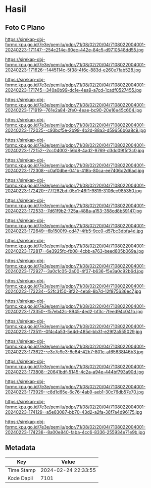 # Hasil

## Foto C Plano

https://sirekap-obj-formc.kpu.go.id/7e3e/pemilu/pdpr/71/08/02/20/04/7108022004001-20240223-171147--254c214e-60ec-442e-84c5-d9710548dd55.jpg

https://sirekap-obj-formc.kpu.go.id/7e3e/pemilu/pdpr/71/08/02/20/04/7108022004001-20240223-171626--1445114c-5f38-4f6c-883d-e260e7fab528.jpg

https://sirekap-obj-formc.kpu.go.id/7e3e/pemilu/pdpr/71/08/02/20/04/7108022004001-20240223-171745--340a0b99-dc1e-4ea9-a7cd-1cadf0527455.jpg

https://sirekap-obj-formc.kpu.go.id/7e3e/pemilu/pdpr/71/08/02/20/04/7108022004001-20240223-171919--761e2a84-2fe0-4eae-bc90-20e16e45c604.jpg

https://sirekap-obj-formc.kpu.go.id/7e3e/pemilu/pdpr/71/08/02/20/04/7108022004001-20240223-172025--c93bcf5e-2b99-4b2d-88a3-d59656b6a8c9.jpg

https://sirekap-obj-formc.kpu.go.id/7e3e/pemilu/pdpr/71/08/02/20/04/7108022004001-20240223-172152--2cc04002-56d8-4ad2-9769-d3dd09f5f3c0.jpg

https://sirekap-obj-formc.kpu.go.id/7e3e/pemilu/pdpr/71/08/02/20/04/7108022004001-20240223-172308--c0af0dbe-041b-418b-80ca-ee7406d2d6ad.jpg

https://sirekap-obj-formc.kpu.go.id/7e3e/pemilu/pdpr/71/08/02/20/04/7108022004001-20240223-172420--77f282bd-05c1-46f1-9819-3106ec985350.jpg

https://sirekap-obj-formc.kpu.go.id/7e3e/pemilu/pdpr/71/08/02/20/04/7108022004001-20240223-172533--7d61f9b2-725a-488a-a153-358cd8b59147.jpg

https://sirekap-obj-formc.kpu.go.id/7e3e/pemilu/pdpr/71/08/02/20/04/7108022004001-20240223-172649--6b1500f9-cd47-4fb5-9cc0-d57bc3dbfa4d.jpg

https://sirekap-obj-formc.kpu.go.id/7e3e/pemilu/pdpr/71/08/02/20/04/7108022004001-20240223-172817--6e3925fc-fb08-4cbb-a763-beed805b069a.jpg

https://sirekap-obj-formc.kpu.go.id/7e3e/pemilu/pdpr/71/08/02/20/04/7108022004001-20240223-172927--3a0c1c05-2a00-4f37-b636-f5e3a0c92b6d.jpg

https://sirekap-obj-formc.kpu.go.id/7e3e/pemilu/pdpr/71/08/02/20/04/7108022004001-20240223-173234--52fc3150-8f22-4eb8-8b7d-12f875636ec7.jpg

https://sirekap-obj-formc.kpu.go.id/7e3e/pemilu/pdpr/71/08/02/20/04/7108022004001-20240223-173350--f57eb42c-8945-4ed2-bf3c-7feed94c041b.jpg

https://sirekap-obj-formc.kpu.go.id/7e3e/pemilu/pdpr/71/08/02/20/04/7108022004001-20240223-173511--0f4c4a53-5e4d-485d-bb31-e29f2a555029.jpg

https://sirekap-obj-formc.kpu.go.id/7e3e/pemilu/pdpr/71/08/02/20/04/7108022004001-20240223-173622--e3c7c9c3-8c84-42b7-801c-af65638f46b3.jpg

https://sirekap-obj-formc.kpu.go.id/7e3e/pemilu/pdpr/71/08/02/20/04/7108022004001-20240223-173808--20641bdf-5145-4c2a-a94e-444bf793a90d.jpg

https://sirekap-obj-formc.kpu.go.id/7e3e/pemilu/pdpr/71/08/02/20/04/7108022004001-20240223-173929--c8d1d65e-6c76-4ab9-aeb1-30c76db57e70.jpg

https://sirekap-obj-formc.kpu.go.id/7e3e/pemilu/pdpr/71/08/02/20/04/7108022004001-20240223-174129--a5e83087-bb70-43d2-a2fa-36f7a4d96175.jpg

https://sirekap-obj-formc.kpu.go.id/7e3e/pemilu/pdpr/71/08/02/20/04/7108022004001-20240223-174238--8a00e840-faba-4cc6-8336-255934e71e9b.jpg


## Metadata

| Key        | Value               |
| ---------- | ------------------- |
| Time Stamp | 2024-02-24 22:33:55 |
| Kode Dapil | 7101                |



